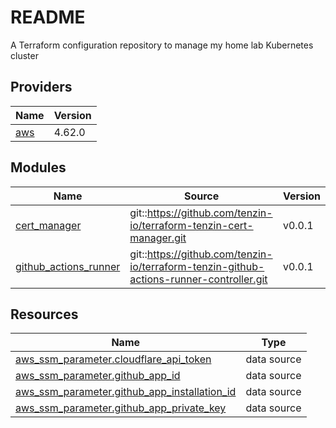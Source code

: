 # README
A Terraform configuration repository to manage my home lab Kubernetes cluster

<!-- BEGIN_TF_DOCS -->


## Providers

| Name | Version |
|------|---------|
| <a name="provider_aws"></a> [aws](#provider\_aws) | 4.62.0 |

## Modules

| Name | Source | Version |
|------|--------|---------|
| <a name="module_cert_manager"></a> [cert\_manager](#module\_cert\_manager) | git::https://github.com/tenzin-io/terraform-tenzin-cert-manager.git | v0.0.1 |
| <a name="module_github_actions_runner"></a> [github\_actions\_runner](#module\_github\_actions\_runner) | git::https://github.com/tenzin-io/terraform-tenzin-github-actions-runner-controller.git | v0.0.1 |

## Resources

| Name | Type |
|------|------|
| [aws_ssm_parameter.cloudflare_api_token](https://registry.terraform.io/providers/hashicorp/aws/latest/docs/data-sources/ssm_parameter) | data source |
| [aws_ssm_parameter.github_app_id](https://registry.terraform.io/providers/hashicorp/aws/latest/docs/data-sources/ssm_parameter) | data source |
| [aws_ssm_parameter.github_app_installation_id](https://registry.terraform.io/providers/hashicorp/aws/latest/docs/data-sources/ssm_parameter) | data source |
| [aws_ssm_parameter.github_app_private_key](https://registry.terraform.io/providers/hashicorp/aws/latest/docs/data-sources/ssm_parameter) | data source |
<!-- END_TF_DOCS -->
